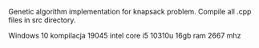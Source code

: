 Genetic algorithm implementation for knapsack problem. Compile all .cpp files in src directory.

Windows 10 kompilacja 19045
intel core i5 10310u
16gb ram 2667 mhz